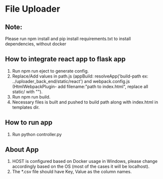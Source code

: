 # File Uploader

## Note:
Please run npm install and pip install requirements.txt to install dependencies, without docker

## How to integrate react app to flask app
1. Run npm run eject to generate config.
2. Replace/Add values in path.js (appBuild: resolveApp('build-path ex: ../uploader_back_end/static/react') and webpack.config.js
(HtmlWebpackPlugin- add filename:"path to index.html", replace all static/ with "").
3. Run npm run build.
4. Necessary files is built and pushed to build path along with index.html in templates dir.

## How to run app
1. Run python controller.py

## About App

1. HOST is configured based on Docker usage in Windows, please change accordingly based on the OS (most of the cases it will be localhost).
2. The *.csv file should have Key, Value as the column names.

